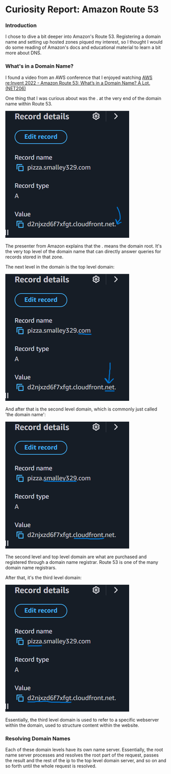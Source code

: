 # Curiosity Report: Amazon Route 53

### Introduction
I chose to dive a bit deeper into Amazon's Route 53. Registering a domain name and setting up hosted zones piqued my interest, so I thought I would do some reading of Amazon's docs and educational material to learn a bit more about DNS.

### What's in a Domain Name?
I found a video from an AWS conference that I enjoyed watching [AWS re:Invent 2022 - Amazon Route 53: What’s in a Domain Name? A Lot. (NET206)](https://youtu.be/mczl5zhQcYQ)

One thing that I was curious about was the . at the very end of the domain name within Route 53. 

![screenshot pointing to .](domain-name-root.png)


The presenter from Amazon explains that the . means the domain root. It's the very top level of the domain name that can directly answer queries for records stored in that zone.

The next level in the domain is the top level domain:

![screenshot pointing to .net](top-level.png)


And after that is the second level domain, which is commonly just called 'the domain name':

![screenshot underlining smalley329 and cloudfront](second-level.png)


The second level and top level domain are what are purchased and registered through a domain name registrar. Route 53 is one of the many domain name registrars.

After that, it's the third level domain:

![screenshot underlining pizza](third-level.png)


Essentially, the third level domain is used to refer to a specific webserver within the domain, used to structure content within the website.


### Resolving Domain Names
Each of these domain levels have its own name server. Essentially, the root name server processes and resolves the root part of the request, passes the result and the rest of the ip to the top level domain server, and so on and so forth until the whole request is resolved.